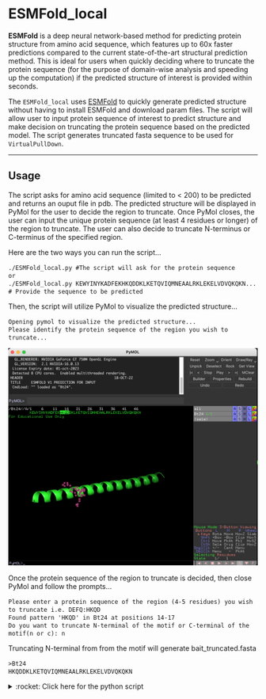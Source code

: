 # ESMFold_local
<!-- What is this for? -->
**ESMFold** is a deep neural network-based method for predicting protein structure from amino acid sequence, which features up to 60x faster predictions compared to the current state-of-the-art structural prediction method. This is ideal for users when quickly deciding where to truncate the protein sequence (for the purpose of domain-wise analysis and speeding up the computation) if the predicted structure of interest is provided within seconds.

The `ESMFold_local` uses [ESMFold](https://colab.research.google.com/github/sokrypton/ColabFold/blob/main/ESMFold.ipynb) to quickly generate predicted structure without having to install ESMFold and download param files. The script will allow user to input protein sequence of interest to predict structure and make decision on truncating the protein sequence based on the predicted model. The script generates truncated fasta sequence to be used for `VirtualPullDown`. 

-----------------------------
## Usage
The script asks for amino acid sequence (limited to < 200) to be predicted and returns an ouput file in pdb. The predicted structure will be displayed in PyMol for the user to decide the region to truncate. Once PyMol closes, the user can input the unique protein sequence (at least 4 residues or longer) of the region to truncate. The user can also decide to truncate N-terminus or C-terminus of the specified region.

Here are the two ways you can run the script...
```
./ESMFold_local.py #The script will ask for the protein sequence 
or
./ESMFold_local.py KEWYINYKADFEKHKQDDKLKETQVIQMNEAALRKLEKELVDVQKQKN... # Provide the sequence to be predicted
```
Then, the script will utilize PyMol to visualize the predicted structure...
```
Opening pymol to visualize the predicted structure...
Please identify the protein sequence of the region you wish to truncate...
```
![example](./example/pymol_example.png)

Once the protein sequence of the region to truncate is decided, then close PyMol and follow the prompts...
```
Please enter a protein sequence of the region (4-5 residues) you wish to truncate i.e. DEFQ:HKQD
Found pattern 'HKQD' in Bt24 at positions 14-17
Do you want to truncate N-terminal of the motif or C-terminal of the motif(n or c): n
```
Truncating N-terminal from from the motif will generate bait_truncated.fasta 
```
>Bt24
HKQDDKLKETQVIQMNEAALRKLEKELVDVQKQKN
```
<details>
   <summary> :rocket: Click here for the python script </summary>
   
   ```Python
   #!/usr/bin/env python3
   # -*- coding: utf-8 -*-
   import os
   import sys
   import requests
   import subprocess
   from run import pdb_to_fasta
   from Bio import SeqIO
   import re
   #######################################
   path        ='./'
   bait_name   ='Bt24'
   #######################################
   pdb_file    =f"{bait_name}.pdb"
   output_name =bait_name
   
   url = "https://api.esmatlas.com/foldSequence/v1/pdb/"
   if len(sys.argv) > 1:
       protein_sequence = sys.argv[1]
   else:
       print("Error: Protein sequence not provided.")
       protein_sequence= input("Please enter a protein sequence: ")
       if not protein_sequence:
           print("Error: Protein sequence not provided.")
           sys.exit()

   # Find the path of pymol
   pymol_path = os.popen("which pymol").read().strip()

   if not pymol_path:
       print("Error: PyMOL is not installed.")
       sys.exit()

   # Define the request headers
   headers = {
       "Content-Type": "text/plain"
   }

   # Define the request body
   data = protein_sequence

   # Send the POST request to the API
   response = requests.post(url, headers=headers, data=data)

   # Check the status code of the response
   if response.status_code == 200:
       # Print the raw response text
       with open(f"{pdb_file}", "w") as f:
           f.write(response.text)
       pdb_to_fasta(path, pdb_file, output_name)
       subprocess.call("echo Opening pymol to visualize the predicted structure... \n", shell=True)
       subprocess.call("echo Please identify the protein sequence of the region you wish to truncate... \n", shell=True)
       os.system(f"{pymol_path} -p {pdb_file}")
   else:
       print(f"Error: {response.status_code}")
   seq_to_cut=input("Please enter a protein sequence of the region (4-5 residues) you wish to truncate i.e. DEFQ:")
   
   # Open the FASTA file
   fasta_file = f"{output_name}.fasta"
   for record in SeqIO.parse(fasta_file, "fasta"):
       # Search for a pattern using a regular expression
       pattern = seq_to_cut
       match = re.search(pattern, str(record.seq))
       if match:
           # Get the start and end positions of the match
           start_pos = match.start() + 1  # Add 1 to convert from 0-based to 1-based numbering
           end_pos = match.end()
           # Do something with the start and end positions
           print(f"Found pattern '{pattern}' in {record.id} at positions {start_pos}-{end_pos}") 
       else:
           print(f"Error: Pattern not found. Please check the sequence again...\n")
           exit(1)
   ques=input("Do you want to truncate N-terminal of the motif or C-terminal of the motif(n or c): ")
   if ques.lower()=='n':
       with open (fasta_file) as f:
           data=f.readlines()
       for i in range (0, len(data), 2):
           seq_id=data[i].strip()
           seq = data[i+1].strip()
           pattern_pos=re.search(pattern, seq)
           if pattern_pos:
               truncated_seq=seq[pattern_pos.start():]
               sys.stdout=open(f"{output_name}_bait_truncated.fasta","w")
               print(seq_id)
               print(truncated_seq)
   elif ques.lower()=='c':
       with open (fasta_file) as f:
           data=f.readlines()
       for i in range (0, len(data), 2):
           seq_id=data[i].strip()
           seq = data[i+1].strip()
           pattern_pos=re.search(pattern, seq)
           if pattern_pos:
               truncated_seq=seq[:pattern_pos.start()]
               sys.stdout=open(f"{output_name}_bait_truncated.fasta","w")
               print(seq_id)
               print(truncated_seq)
   ```
</details>


